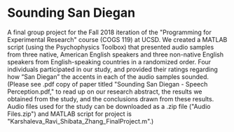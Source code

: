 # Sounding San Diegan
A final group project for the Fall 2018 iteration of the "Programming for Experimental Research" course (COGS 119) at UCSD. We created a MATLAB script (using the Psychophysics Toolbox) that presented audio samples from three native, American English speakers and three non-native English speakers from English-speaking countries in a randomized order. Four individuals participated in our study, and provided their ratings regarding how “San Diegan” the accents in each of the audio samples sounded. (Please see .pdf copy of paper titled "Sounding San Diegan - Speech Perception.pdf," to read up on our research abstract, the results we obtained from the study, and the conclusions drawn from these results. Audio files used for the study can be downloaded as a .zip file ("Audio Files.zip") and MATLAB script for project is "Karshaleva_Ravi_Shibata_Zhang_FinalProject.m".)
